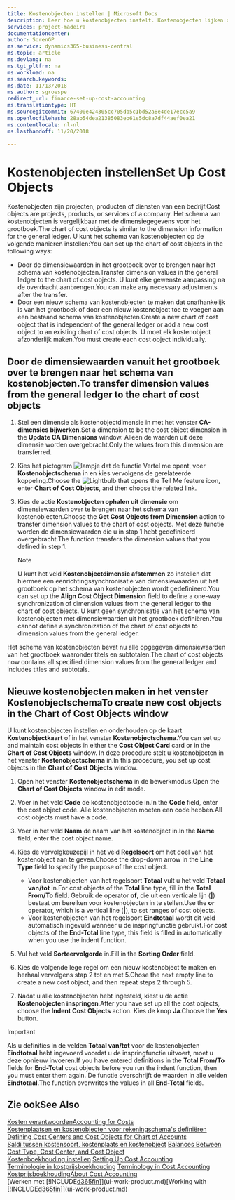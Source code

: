 ```yaml
---
title: Kostenobjecten instellen | Microsoft Docs
description: Leer hoe u kostenobjecten instelt. Kostenobjecten lijken op dimensies voor het grootboek.
services: project-madeira
documentationcenter: 
author: SorenGP
ms.service: dynamics365-business-central
ms.topic: article
ms.devlang: na
ms.tgt_pltfrm: na
ms.workload: na
ms.search.keywords: 
ms.date: 11/13/2018
ms.author: sgroespe
redirect_url: finance-set-up-cost-accounting
ms.translationtype: HT
ms.sourcegitcommit: 67400e424305cc705db5c1bd52a8e4de17ecc5a9
ms.openlocfilehash: 28ab54dea21385083eb61e5dc8a7df44aef0ea21
ms.contentlocale: nl-nl
ms.lasthandoff: 11/20/2018

---
```

# <a name="set-up-cost-objects"></a><span data-ttu-id="8a41e-103">Kostenobjecten instellen</span><span class="sxs-lookup"><span data-stu-id="8a41e-103">Set Up Cost Objects</span></span>
<span data-ttu-id="8a41e-104">Kostenobjecten zijn projecten, producten of diensten van een bedrijf.</span><span class="sxs-lookup"><span data-stu-id="8a41e-104">Cost objects are projects, products, or services of a company.</span></span> <span data-ttu-id="8a41e-105">Het schema van kostenobjecten is vergelijkbaar met de dimensiegegevens voor het grootboek.</span><span class="sxs-lookup"><span data-stu-id="8a41e-105">The chart of cost objects is similar to the dimension information for the general ledger.</span></span> <span data-ttu-id="8a41e-106">U kunt het schema van kostenobjecten op de volgende manieren instellen:</span><span class="sxs-lookup"><span data-stu-id="8a41e-106">You can set up the chart of cost objects in the following ways:</span></span>  

* <span data-ttu-id="8a41e-107">Door de dimensiewaarden in het grootboek over te brengen naar het schema van kostenobjecten.</span><span class="sxs-lookup"><span data-stu-id="8a41e-107">Transfer dimension values in the general ledger to the chart of cost objects.</span></span> <span data-ttu-id="8a41e-108">U kunt elke gewenste aanpassing na de overdracht aanbrengen.</span><span class="sxs-lookup"><span data-stu-id="8a41e-108">You can make any necessary adjustments after the transfer.</span></span>  
* <span data-ttu-id="8a41e-109">Door een nieuw schema van kostenobjecten te maken dat onafhankelijk is van het grootboek of door een nieuw kostenobject toe te voegen aan een bestaand schema van kostenobjecten.</span><span class="sxs-lookup"><span data-stu-id="8a41e-109">Create a new chart of cost object that is independent of the general ledger or add a new cost object to an existing chart of cost objects.</span></span> <span data-ttu-id="8a41e-110">U moet elk kostenobject afzonderlijk maken.</span><span class="sxs-lookup"><span data-stu-id="8a41e-110">You must create each cost object individually.</span></span>  

## <a name="to-transfer-dimension-values-from-the-general-ledger-to-the-chart-of-cost-objects"></a><span data-ttu-id="8a41e-111">Door de dimensiewaarden vanuit het grootboek over te brengen naar het schema van kostenobjecten.</span><span class="sxs-lookup"><span data-stu-id="8a41e-111">To transfer dimension values from the general ledger to the chart of cost objects</span></span>  
1.  <span data-ttu-id="8a41e-112">Stel een dimensie als kostenobjectdimensie in met het venster **CA-dimensies bijwerken**.</span><span class="sxs-lookup"><span data-stu-id="8a41e-112">Set a dimension to be the cost object dimension in the **Update CA Dimensions** window.</span></span> <span data-ttu-id="8a41e-113">Alleen de waarden uit deze dimensie worden overgebracht.</span><span class="sxs-lookup"><span data-stu-id="8a41e-113">Only the values from this dimension are transferred.</span></span>  
2.  <span data-ttu-id="8a41e-114">Kies het pictogram ![lampje dat de functie Vertel me opent](media/ui-search/search_small.png "Vertel me wat u wilt doen"), voer **Kostenobjectschema** in en kies vervolgens de gerelateerde koppeling.</span><span class="sxs-lookup"><span data-stu-id="8a41e-114">Choose the ![Lightbulb that opens the Tell Me feature](media/ui-search/search_small.png "Tell me what you want to do") icon, enter **Chart of Cost Objects**, and then choose the related link.</span></span>  
3.  <span data-ttu-id="8a41e-115">Kies de actie **Kostenobjecten ophalen uit dimensie** om dimensiewaarden over te brengen naar het schema van kostenobjecten.</span><span class="sxs-lookup"><span data-stu-id="8a41e-115">Choose the **Get Cost Objects from Dimension** action to transfer dimension values to the chart of cost objects.</span></span> <span data-ttu-id="8a41e-116">Met deze functie worden de dimensiewaarden die u in stap 1 hebt gedefinieerd overgebracht.</span><span class="sxs-lookup"><span data-stu-id="8a41e-116">The function transfers the dimension values that you defined in step 1.</span></span>  

    > [!NOTE]  
    >  <span data-ttu-id="8a41e-117">U kunt het veld **Kostenobjectdimensie afstemmen** zo instellen dat hiermee een eenrichtingssynchronisatie van dimensiewaarden uit het grootboek op het schema van kostenobjecten wordt gedefinieerd.</span><span class="sxs-lookup"><span data-stu-id="8a41e-117">You can set up the **Align Cost Object Dimension**  field to define a one-way synchronization of dimension values from the general ledger to the chart of cost objects.</span></span> <span data-ttu-id="8a41e-118">U kunt geen synchronisatie van het schema van kostenobjecten met dimensiewaarden uit het grootboek definiëren.</span><span class="sxs-lookup"><span data-stu-id="8a41e-118">You cannot define a synchronization of the chart of cost objects to dimension values from the general ledger.</span></span>  

<span data-ttu-id="8a41e-119">Het schema van kostenobjecten bevat nu alle opgegeven dimensiewaarden van het grootboek waaronder titels en subtotalen.</span><span class="sxs-lookup"><span data-stu-id="8a41e-119">The chart of cost objects now contains all specified dimension values from the general ledger and includes titles and subtotals.</span></span>  

## <a name="to-create-new-cost-objects-in-the-chart-of-cost-objects-window"></a><span data-ttu-id="8a41e-120">Nieuwe kostenobjecten maken in het venster Kostenobjectschema</span><span class="sxs-lookup"><span data-stu-id="8a41e-120">To create new cost objects in the Chart of Cost Objects window</span></span>  
<span data-ttu-id="8a41e-121">U kunt kostenobjecten instellen en onderhouden op de kaart **Kostenobjectkaart** of in het venster **Kostenobjectschema**.</span><span class="sxs-lookup"><span data-stu-id="8a41e-121">You can set up and maintain cost objects in either the **Cost Object Card** card or in the **Chart of Cost Objects** window.</span></span> <span data-ttu-id="8a41e-122">In deze procedure stelt u kostenobjecten in het venster **Kostenobjectschema** in.</span><span class="sxs-lookup"><span data-stu-id="8a41e-122">In this procedure, you set up cost objects in the **Chart of Cost Objects** window.</span></span>  

1.  <span data-ttu-id="8a41e-123">Open het venster **Kostenobjectschema** in de bewerkmodus.</span><span class="sxs-lookup"><span data-stu-id="8a41e-123">Open the **Chart of Cost Objects** window in edit mode.</span></span>  
2.  <span data-ttu-id="8a41e-124">Voer in het veld **Code** de kostenobjectcode in.</span><span class="sxs-lookup"><span data-stu-id="8a41e-124">In the **Code** field, enter the cost object code.</span></span> <span data-ttu-id="8a41e-125">Alle kostenobjecten moeten een code hebben.</span><span class="sxs-lookup"><span data-stu-id="8a41e-125">All cost objects must have a code.</span></span>  
3.  <span data-ttu-id="8a41e-126">Voer in het veld **Naam** de naam van het kostenobject in.</span><span class="sxs-lookup"><span data-stu-id="8a41e-126">In the **Name** field, enter the cost object name.</span></span>  
4.  <span data-ttu-id="8a41e-127">Kies de vervolgkeuzepijl in het veld **Regelsoort** om het doel van het kostenobject aan te geven.</span><span class="sxs-lookup"><span data-stu-id="8a41e-127">Choose the drop-down arrow in the **Line Type** field to specify the purpose of the cost object.</span></span>  

    * <span data-ttu-id="8a41e-128">Voor kostenobjecten van het regelsoort **Totaal** vult u het veld **Totaal van/tot** in.</span><span class="sxs-lookup"><span data-stu-id="8a41e-128">For cost objects of the **Total** line type, fill in the **Total From/To** field.</span></span> <span data-ttu-id="8a41e-129">Gebruik de operator **of**, die uit een verticale lijn (**&#124;**) bestaat om bereiken voor kostenobjecten in te stellen.</span><span class="sxs-lookup"><span data-stu-id="8a41e-129">Use the **or** operator, which is a vertical line (**&#124;**), to set ranges of cost objects.</span></span>  
    * <span data-ttu-id="8a41e-130">Voor kostenobjecten van het regelsoort **Eindtotaal** wordt dit veld automatisch ingevuld wanneer u de inspringfunctie gebruikt.</span><span class="sxs-lookup"><span data-stu-id="8a41e-130">For cost objects of the **End-Total** line type, this field is filled in automatically when you use  the indent function.</span></span>  
5.  <span data-ttu-id="8a41e-131">Vul het veld **Sorteervolgorde** in.</span><span class="sxs-lookup"><span data-stu-id="8a41e-131">Fill in the **Sorting Order** field.</span></span>  
6.  <span data-ttu-id="8a41e-132">Kies de volgende lege regel om een nieuw kostenobject te maken en herhaal vervolgens stap 2 tot en met 5.</span><span class="sxs-lookup"><span data-stu-id="8a41e-132">Chose the next empty line to create a new cost object, and then repeat steps 2 through 5.</span></span>  
7.  <span data-ttu-id="8a41e-133">Nadat u alle kostenobjecten hebt ingesteld, kiest u de actie **Kostenobjecten inspringen**.</span><span class="sxs-lookup"><span data-stu-id="8a41e-133">After you have set up all the cost objects, choose the **Indent Cost Objects** action.</span></span> <span data-ttu-id="8a41e-134">Kies de knop **Ja**.</span><span class="sxs-lookup"><span data-stu-id="8a41e-134">Choose the **Yes** button.</span></span>  

> [!IMPORTANT]  
>  <span data-ttu-id="8a41e-135">Als u definities in de velden **Totaal van/tot** voor de kostenobjecten **Eindtotaal** hebt ingevoerd voordat u de inspringfunctie uitvoert, moet u deze opnieuw invoeren.</span><span class="sxs-lookup"><span data-stu-id="8a41e-135">If you have entered definitions in the **Total From/To** fields for **End-Total** cost objects before you run the indent function, then you must enter them again.</span></span> <span data-ttu-id="8a41e-136">De functie overschrijft de waarden in alle velden **Eindtotaal**.</span><span class="sxs-lookup"><span data-stu-id="8a41e-136">The function overwrites the values in all **End-Total** fields.</span></span>  

## <a name="see-also"></a><span data-ttu-id="8a41e-137">Zie ook</span><span class="sxs-lookup"><span data-stu-id="8a41e-137">See Also</span></span>  
[<span data-ttu-id="8a41e-138">Kosten verantwoorden</span><span class="sxs-lookup"><span data-stu-id="8a41e-138">Accounting for Costs</span></span>](finance-manage-cost-accounting.md)  
<span data-ttu-id="8a41e-139">[Kostenplaatsen en kostenobjecten voor rekeningschema's definiëren](finance-defining-cost-centers-and-cost-objects-for-chart-of-accounts.md) </span><span class="sxs-lookup"><span data-stu-id="8a41e-139">[Defining Cost Centers and Cost Objects for Chart of Accounts](finance-defining-cost-centers-and-cost-objects-for-chart-of-accounts.md) </span></span>  
<span data-ttu-id="8a41e-140">[Saldi tussen kostensoort, kostenplaats en kostenobject](finance-balances-between-cost-type-cost-center-and-cost-object.md) </span><span class="sxs-lookup"><span data-stu-id="8a41e-140">[Balances Between Cost Type, Cost Center, and Cost Object](finance-balances-between-cost-type-cost-center-and-cost-object.md) </span></span>  
<span data-ttu-id="8a41e-141">[Kostenboekhouding instellen](finance-set-up-cost-accounting.md) </span><span class="sxs-lookup"><span data-stu-id="8a41e-141">[Setting Up Cost Accounting](finance-set-up-cost-accounting.md) </span></span>  
<span data-ttu-id="8a41e-142">[Terminologie in kostprijsboekhouding](finance-terminology-in-cost-accounting.md) </span><span class="sxs-lookup"><span data-stu-id="8a41e-142">[Terminology in Cost Accounting](finance-terminology-in-cost-accounting.md) </span></span>  
[<span data-ttu-id="8a41e-143">Kostprijsboekhouding</span><span class="sxs-lookup"><span data-stu-id="8a41e-143">About Cost Accounting</span></span>](finance-about-cost-accounting.md)  
<span data-ttu-id="8a41e-144">[Werken met [!INCLUDE[d365fin](includes/d365fin_md.md)]](ui-work-product.md)</span><span class="sxs-lookup"><span data-stu-id="8a41e-144">[Working with [!INCLUDE[d365fin](includes/d365fin_md.md)]](ui-work-product.md)</span></span>

